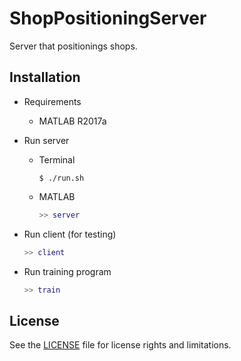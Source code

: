 # ShopPositioningServer

Server that positionings shops.

## Installation

- Requirements

    - MATLAB R2017a

- Run server

    - Terminal

        ```
        $ ./run.sh
        ```

    - MATLAB

        ```matlab
        >> server
        ```

- Run client (for testing)

    ```matlab
    >> client
    ```

- Run training program

    ```matlab
    >> train
    ```

## License

See the [LICENSE](./LICENSE) file for license rights and limitations.
